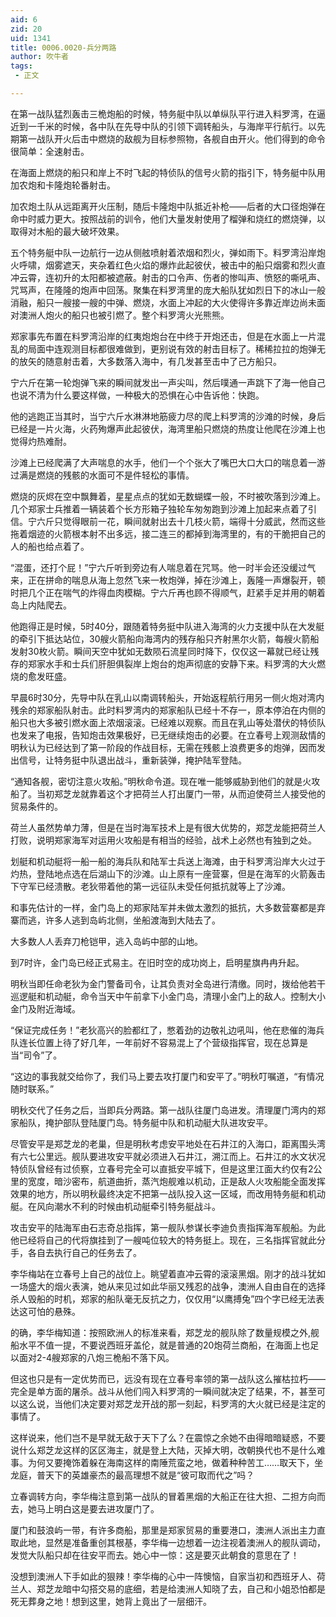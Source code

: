 ```yaml
---
aid: 6
zid: 20
uid: 1341
title: 0006.0020-兵分两路
author: 吹牛者
tags: 
 - 正文

---
```




  在第一战队猛烈轰击三桅炮船的时候，特务艇中队以单纵队平行进入料罗湾，在逼近到一千米的时候，各中队在先导中队的引领下调转船头，与海岸平行航行。以先期第一战队开火后击中燃烧的敌舰为目标参照物，各舰自由开火。他们得到的命令很简单：全速射击。

  在海面上燃烧的船只和岸上不时飞起的特侦队的信号火箭的指引下，特务艇中队用加农炮和卡隆炮轮番射击。

  加农炮土队从远距离开火压制，随后卡隆炮中队抵近补枪——后者的大口径炮弹在命中时威力更大。按照战前的训令，他们大量发射使用了榴弹和烧红的燃烧弹，以取得对木船的最大破坏效果。

  五个特务艇中队一边航行一边从侧舷喷射着浓烟和烈火，弹如雨下。料罗湾沿岸炮火呼啸，烟雾遮天，夹杂着红色火焰的爆炸此起彼伏，被击中的船只烟雾和烈火直冲云霄，连初升的太阳都被遮蔽。射击的口令声、伤者的惨叫声、愤怒的嘶吼声、咒骂声，在隆隆的炮声中回荡。聚集在料罗湾里的庞大船队犹如烈日下的冰山一般消融，船只一艘接一艘的中弹、燃烧，水面上冲起的大火使得许多靠近岸边尚未面对澳洲人炮火的船只也被引燃了。整个料罗湾火光熊熊。

  郑家事先布置在料罗湾沿岸的红夷炮炮台在中终于开炮还击，但是在水面上一片混乱的局面中连观测目标都很难做到，更别说有效的射击目标了。稀稀拉拉的炮弹无的放矢的随意射击着，大多数落入海中，有几发甚至击中了己方船只。

  宁六斤在第一轮炮弹飞来的瞬间就发出一声尖叫，然后噗通一声跳下了海一他自己也说不清为什么要这样做，一种极大的恐惧在心中告诉他：快跑。

  他的逃跑正当其时，当宁六斤水淋淋地筋疲力尽的爬上料罗湾的沙滩的时候，身后已经是一片火海，火药殉爆声此起彼伏，海湾里船只燃烧的热度让他爬在沙滩上也觉得灼热难耐。

  沙滩上已经爬满了大声喘息的水手，他们一个个张大了嘴巴大口大口的喘息着一游过满是燃烧的残骸的水面可不是件轻松的事情。

  燃烧的灰烬在空中飘舞着，星星点点的犹如无数蝴蝶一般，不时被吹落到沙滩上。几个郑家士兵推着一辆装着个长方形箱子独轮车匆匆跑到沙滩上加起来点着了引信。宁六斤只觉得眼前一花，瞬间就射出去十几枝火箭，端得十分威武，然而这些拖着烟迹的火箭根本射不出多远，接二连三的都掉到海湾里的，有的干脆把自己的人的船也给点着了。

  “混蛋，还打个屁！”宁六斤听到旁边有人喘息着在咒骂。他一时半会还没缓过气来，正在拼命的喘息从海上忽然飞来一枚炮弹，掉在沙滩上，轰隆一声爆裂开，顿时把几个正在喘气的炸得血肉模糊。宁六斤再也顾不得顺气，赶紧手足并用的朝着岛上内陆爬去。

  他跑得正是时候，5时40分，跟随着特务挺中队进入海湾的火力支援中队在大发艇的牵引下抵达站位，30艘火箭船向海湾内的残存船只齐射黑尔火箭，每艘火箭船发射30枚火箭。瞬间天空中犹如无数陨石流星同时降下，仅仅这一幕就已经让残存的郑家水手和士兵们肝胆俱裂岸上炮台的炮声彻底的安静下来。料罗湾的大火燃烧的愈发旺盛。

  早晨6时30分，先导中队在乳山以南调转船头，开始返程航行用另一侧火炮对湾内残余的郑家船队射击。此时料罗湾内的郑家船队已经十不存一，原本停泊在内侧的船只也大多被引燃水面上浓烟滚滚。已经难以观察。而且在乳山等处潜伏的特侦队也发来了电报，告知炮击效果极好，已无继续炮击的必要。在立春号上观测敌情的明秋认为已经达到了第一阶段的作战目标，无需在残骸上浪费更多的炮弹，因而发出信号，让特务挺中队退出战斗，重新装弹，掩护陆军登陆。

  “通知各舰，密切注意火攻船。”明秋命令道。现在唯一能够威胁到他们的就是火攻船了。当初郑芝龙就靠着这个才把荷兰人打出厦门一带，从而迫使荷兰人接受他的贸易条件的。

  荷兰人虽然势单力薄，但是在当时海军技术上是有很大优势的，郑芝龙能把荷兰人打败，说明郑家海军对运用火攻船是有相当的经验，战术上必然也有独到之处。

  划艇和机动艇将一船一船的海兵队和陆军士兵送上海滩，由于科罗湾沿岸大火过于灼热，登陆地点选在后湖山下的沙滩。山上原有一座营寨，但是在海军的火箭轰击下守军已经溃散。老狄带着他的第一远征队未受任何抵抗就等上了沙滩。

  和事先估计的一样，金门岛上的郑家陆军并未做太激烈的抵抗，大多数营寨都是弃寨而逃，许多人逃到岛屿北侧，坐船渡海到大陆去了。

  大多数人人丢弃刀枪铠甲，逃入岛屿中部的山地。

  到7时许，金门岛已经正式易主。在旧时空的成功岗上，启明星旗冉冉升起。

  明秋当即任命老狄为金门警备司令，让其负责对全岛进行清缴。同时，拨给他若干巡逻艇和机动艇，命令当天中午前拿下小金门岛，清理小金门上的敌人。控制大小金门及附近海域。

  “保证完成任务！”老狄高兴的脸都红了，憋着劲的边敬礼边吼叫，他在悲催的海兵队连长位置上待了好几年，一年前好不容易混上了个营级指挥官，现在总算是当“司令”了。

  “这边的事我就交给你了，我们马上要去攻打厦门和安平了。”明秋叮嘱道，“有情况随时联系。”

  明秋交代了任务之后，当即兵分两路。第一战队往厦门岛进发。清理厦门湾内的郑家船队，掩护部队登陆厦门岛。特务艇中队和机动艇大队进攻安平。

  尽管安平是郑芝龙的老巢，但是明秋考虑安平地处在石井江的入海口，距离围头湾有六七公里远。舰队要进攻安平就必须进入石井江，溯江而上。石井江的水文状况特侦队曾经有过侦察，立春号完全可以直抵安平城下，但是这里江面大约仅有2公里的宽度，暗沙密布，航道曲折，蒸汽炮舰难以机动，正是敌人火攻船能全面发挥效果的地方，所以明秋最终决定不把第一战队投入这一区域，而改用特务艇和机动艇。在风向潮水不利的时候由机动艇牵引特务艇战斗。

  攻击安平的陆海军由石志奇总指挥，第一舰队参谋长李迪负责指挥海军舰船。为此他已经将自己的代将旗挂到了一艘吨位较大的特务挺上。现在，三名指挥官就此分手，各自去执行自己的任务去了。

  李华梅站在立春号上自己的战位上。眺望着直冲云霄的滚滚黑烟。刚才的战斗犹如一场盛大的烟火表演，她从来见过如此华丽又残忍的战争，澳洲人自由自在的选择杀人毁船的时机，郑家的船队毫无反抗之力，仅仅用“以鹰搏兔”四个字已经无法表达这可怕的悬殊。

  的确，李华梅知道：按照欧洲人的标准来看，郑芝龙的舰队除了数量规模之外,舰船水平不值一提，不要说西班牙盖伦，就是普通的20炮荷兰商船，在海面上也足以面对2-4艘郑家的八炮三桅船不落下风。

  但这也只是有一定优势而已，远没有现在立春号率领的第一战队这么摧枯拉朽——完全是单方面的屠杀。战斗从他们闯入料罗湾的一瞬间就决定了结果，不，甚至可以这么说，当他们决定要对郑芝龙开战的那一刻起，料罗湾的大火就已经是注定的事情了。

  这样说来，他们岂不是早就无敌于天下了么？在震惊之余她不由得暗暗疑惑，不要说什么郑芝龙这样的区区海主，就是登上大陆，灭掉大明，改朝换代也不是什么难事。为何又要掩饰着躲在海南这样的南陲荒蛮之地，做着种种苦工……取天下，坐龙庭，普天下的英雄豪杰的最高理想不就是“彼可取而代之”吗？

  立春调转方向，李华梅注意到第一战队的冒着黑烟的大船正在往大担、二担方向而去，她马上明白这是要去进攻厦门了。

  厦门和鼓浪屿一带，有许多商船，那里是郑家贸易的重要港口，澳洲人派出主力直取此地，显然是准备重创其根基，李华梅一边想着一边注视着澳洲人的舰队调动，发觉大队船只却在往安平而去。她心中一惊：这是要灭此朝食的意思在了！

  没想到澳洲人下手如此的狠辣！李华梅的心中一阵懊恼，自家当初和西班牙人、荷兰人、郑芝龙暗中勾搭交易的底细，若是给澳洲人知晓了去，自己和小姐恐怕都是死无葬身之地！想到这里，她背上竟出了一层细汗。


